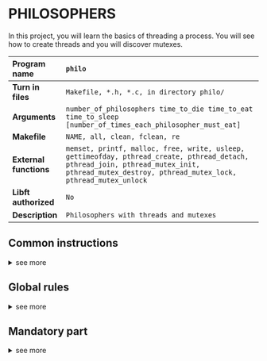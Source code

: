 # PHILOSOPHERS

In this project, you will learn the basics of threading a process.
You will see how to create threads and you will discover mutexes.

| Program name | `philo` |
|:--- |:--- |
| **Turn in files** | `Makefile, *.h, *.c, in directory philo/` |
| **Arguments** | `number_of_philosophers time_to_die time_to_eat time_to_sleep [number_of_times_each_philosopher_must_eat]` |
| **Makefile** | `NAME, all, clean, fclean, re` |
| **External functions** | `memset, printf, malloc, free, write, usleep, gettimeofday, pthread_create, pthread_detach, pthread_join, pthread_mutex_init, pthread_mutex_destroy, pthread_mutex_lock, pthread_mutex_unlock` |
| **Libft authorized** | `No` |
| **Description** | `Philosophers with threads and mutexes` |

## Common instructions 
<details>
<summary>see more</summary>
  
* Your project must be written in accordance with the Norm. If you have bonus
files/functions, they are included in the norm check and you will receive a 0 if there
is a norm error inside.
* Your functions should not quit unexpectedly (segmentation fault, bus error, double
free, etc) apart from undefined behaviors. If this happens, your project will be
considered non functional and will receive a 0 during the evaluation.
* All heap allocated memory space must be properly freed when necessary. No leaks
will be tolerated.
* If the subject requires it, you must submit a Makefile which will compile your
source files to the required output with the flags -Wall, -Wextra and -Werror, and
your Makefile must not relink.
* Your Makefile must at least contain the rules $(NAME), all, clean, fclean and
re.
* To turn in bonuses to your project, you must include a rule bonus to your Makefile,
which will add all the various headers, librairies or functions that are forbidden on
the main part of the project. Bonuses must be in a different file _bonus.{c/h}.
Mandatory and bonus part evaluation is done separately.
* If your project allows you to use your libft, you must copy its sources and its
associated Makefile in a libft folder with its associated Makefile. Your project’s
Makefile must compile the library by using its Makefile, then compile the project.
* We encourage you to create test programs for your project even though this work
won’t have to be submitted and won’t be graded. It will give you a chance
to easily test your work and your peers’ work. You will find those tests especially
useful during your defence. Indeed, during defence, you are free to use your tests
and/or the tests of the peer you are evaluating.
* Submit your work to your assigned git repository. Only the work in the git repository will be graded. If Deepthought is assigned to grade your work, it will be done
after your peer-evaluations. If an error happens in any section of your work during
Deepthought’s grading, the evaluation will stop.
</details>

## Global rules
<details>
<summary>see more</summary>

You have to write a program for the mandatory part and another one for the bonus part
(if you decide to do the bonus part). They both have to comply with the following rules:

* Global variables are forbidden!  
Your(s) program(s) should take the following arguments: 
* number_of_philosophers   
* time_to_die (in milliseconds): If a philosopher didn’t start eating time_to_die
milliseconds since the beginning of their last meal or the beginning of the simulation, they die.
* time_to_eat (in milliseconds): The time it takes for a philosopher to eat.
During that time, they will need to hold two forks.
* time_to_sleep (in milliseconds): The time a philosopher will spend sleeping.
* number_of_times_each_philosopher_must_eat (optional argument): If all
philosophers have eaten at least number_of_times_each_philosopher_must_eat
times, the simulation stops. If not specified, the simulation stops when a
philosopher dies.
* Each philosopher has a number ranging from 1 to number_of_philosophers.
* Philosopher number 1 sits next to philosopher number number_of_philosophers.  
Any other philosopher number N sits between philosopher number N - 1 and philosopher number N + 1.
About the logs of your program:
* Any state change of a philosopher must be formatted as follows:
* timestamp_in_ms X has taken a fork
* timestamp_in_ms X is eating
* timestamp_in_ms X is sleeping
* timestamp_in_ms X is thinking
* timestamp_in_ms X died
Replace timestamp_in_ms with the current timestamp in milliseconds
and X with the philosopher number.
* A displayed state message should not be mixed up with another message.
* A message announcing a philosopher died should be displayed no more than 10 ms
after the actual death of the philosopher.
* Again, philosophers should avoid dying!
</details>

## Mandatory part
<details>
<summary>see more</summary>

The specific rules for the mandatory part are:
* Each philosopher should be a thread.
* There is one fork between each pair of philosophers. Therefore, if there are several
philosophers, each philosopher has a fork on their left side and a fork on their right
side. If there is only one philosopher, there should be only one fork on the table.
* To prevent philosophers from duplicating forks, you should protect the forks state
with a mutex for each of them.

